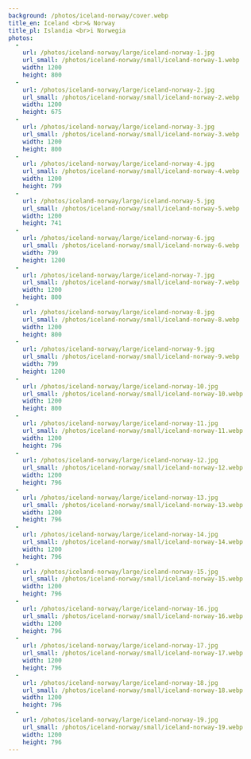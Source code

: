 ```yaml
---
background: /photos/iceland-norway/cover.webp
title_en: Iceland <br>& Norway
title_pl: Islandia <br>i Norwegia
photos:
  -
    url: /photos/iceland-norway/large/iceland-norway-1.jpg
    url_small: /photos/iceland-norway/small/iceland-norway-1.webp
    width: 1200
    height: 800
  -
    url: /photos/iceland-norway/large/iceland-norway-2.jpg
    url_small: /photos/iceland-norway/small/iceland-norway-2.webp
    width: 1200
    height: 675
  -
    url: /photos/iceland-norway/large/iceland-norway-3.jpg
    url_small: /photos/iceland-norway/small/iceland-norway-3.webp
    width: 1200
    height: 800
  -
    url: /photos/iceland-norway/large/iceland-norway-4.jpg
    url_small: /photos/iceland-norway/small/iceland-norway-4.webp
    width: 1200
    height: 799
  -
    url: /photos/iceland-norway/large/iceland-norway-5.jpg
    url_small: /photos/iceland-norway/small/iceland-norway-5.webp
    width: 1200
    height: 741
  -
    url: /photos/iceland-norway/large/iceland-norway-6.jpg
    url_small: /photos/iceland-norway/small/iceland-norway-6.webp
    width: 799
    height: 1200
  -
    url: /photos/iceland-norway/large/iceland-norway-7.jpg
    url_small: /photos/iceland-norway/small/iceland-norway-7.webp
    width: 1200
    height: 800
  -
    url: /photos/iceland-norway/large/iceland-norway-8.jpg
    url_small: /photos/iceland-norway/small/iceland-norway-8.webp
    width: 1200
    height: 800
  -
    url: /photos/iceland-norway/large/iceland-norway-9.jpg
    url_small: /photos/iceland-norway/small/iceland-norway-9.webp
    width: 799
    height: 1200
  -
    url: /photos/iceland-norway/large/iceland-norway-10.jpg
    url_small: /photos/iceland-norway/small/iceland-norway-10.webp
    width: 1200
    height: 800
  -
    url: /photos/iceland-norway/large/iceland-norway-11.jpg
    url_small: /photos/iceland-norway/small/iceland-norway-11.webp
    width: 1200
    height: 796
  -
    url: /photos/iceland-norway/large/iceland-norway-12.jpg
    url_small: /photos/iceland-norway/small/iceland-norway-12.webp
    width: 1200
    height: 796
  -
    url: /photos/iceland-norway/large/iceland-norway-13.jpg
    url_small: /photos/iceland-norway/small/iceland-norway-13.webp
    width: 1200
    height: 796
  -
    url: /photos/iceland-norway/large/iceland-norway-14.jpg
    url_small: /photos/iceland-norway/small/iceland-norway-14.webp
    width: 1200
    height: 796
  -
    url: /photos/iceland-norway/large/iceland-norway-15.jpg
    url_small: /photos/iceland-norway/small/iceland-norway-15.webp
    width: 1200
    height: 796
  -
    url: /photos/iceland-norway/large/iceland-norway-16.jpg
    url_small: /photos/iceland-norway/small/iceland-norway-16.webp
    width: 1200
    height: 796
  -
    url: /photos/iceland-norway/large/iceland-norway-17.jpg
    url_small: /photos/iceland-norway/small/iceland-norway-17.webp
    width: 1200
    height: 796
  -
    url: /photos/iceland-norway/large/iceland-norway-18.jpg
    url_small: /photos/iceland-norway/small/iceland-norway-18.webp
    width: 1200
    height: 796
  -
    url: /photos/iceland-norway/large/iceland-norway-19.jpg
    url_small: /photos/iceland-norway/small/iceland-norway-19.webp
    width: 1200
    height: 796
---
```

